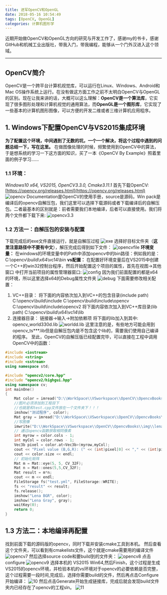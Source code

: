 ```yaml
---
title: 进军OpenCV和OpenGL
date: 2018-05-16 10:54:49
tags: [OpenCV, OpenGL]
categories: 计算机图形学
---
```

近期开始做OpenCV和OpenGL方向的研究与开发工作了，感谢my的书卡，感谢GitHub和机械工业出版社，带我入门，带我编程，能够从一个门外汉进入这个领域。

---
## OpenCV简介
OpenCV是一个跨平台计算机视觉库，可以运行在Linux、Windows、Android和Mac OS操作系统上运行。在没有做这方面工作之前不太明白OpenCV与OpenGL的区别。现在让我来讲的话，大概可以这么理解：**OpenCV是一个算法库**，它实现了很多图形处理和计算机视觉的通用算法，而**OpenGL是一个图形库**，它实现了一些基本的计算机图形图像，可以方便的开发二维或者三维计算机应用程序。
## 1. Windows下配置OpenCV与VS2015集成环境
**为了配置这个环境，中间遇到了无数的坑，一个一个解决，将这个过程中遇到的问题总结一下，写在这里。**
在做图像处理的时候，频繁使用到OpenCV中的算法，于是想系统的学习一下这方面的知识，买了一本《OpenCV By Example》照着里面的例子学习……
### 1.1 **环境：** 
*Windows10 x64, VS2015, OpenCV3.3.0, Cmake3.11.1*
首先下载OpenCV: [https://opencv.org/releases.html](https://opencv.org/releases.html)
![opencv](./opencv0.png)
Documentation是OpenCV的使用手册，source是源码，Win pack是编译后的opencv自解压包，我们这里可以选择下载源码或者下载编译后的自解压包。二者最基本的区别就是：前者需要我们本地编译，后者可以直接使用。我们将两个文件都下载下来:
![opencv3.3](./opencv1.png)
### 1.2 方法一：自解压包的安装与配置
下载完成后的exe文件直接运行，就是自解压过程
![exe](./opencv2.png)
选择好目标文件夹（**这里注意路径中不要有中文**），解压完成后得到如下文件：
![opencvfile](./opencv3.png)
**环境变量：** 在windows的环境变量中的Path中添加opencv中的bin路径：例如我的是：C:\opencv\build\x64\vc14\bin
**vs配置：** 在配置好环境变量后在VS2015中创建一个C++的win32控制台程序，然后开始配置这个项目的属性，首先在视图->其他窗口 中打开当前项目的属性管理器窗口:
![config](./opencv4.png)
因为我们前面配置的都是x64的环境，所以这里选择x64的Debug属性文件夹
![debug](./opencv5.png)
下面需要修改相关配置：
1. VC++目录：
将下面的内容依次加入到VC++的包含目录(include path)
C:\opencv\build\include
C:\opencv\build\include\opencv
C:\opencv\build\include\opencv2
将下面内容依次加入到VC++库目录(lib path)
C:\opencv\build\x64\vc14\lib
2. 连接器目录：
链接器->输入->附加依赖项
将下面的lib加入到其中:
opencv_world330d.lib
![worldd.lib](./opencv6.png)
这里注意的是，有些地方可能会用到opencv_ts***.lib但是自解压包内是不包含这个lib的，需要我们使用自己编译的程序。
至此，OpenCV的自解压版已经配置完毕，可以直接在工程中调用OpenCV中的函数：
```C++
#include <iostream>
#include <string>
#include <sstream>
using namespace std;

#include "opencv2/core.hpp"
#include "opencv2/highgui.hpp"
using namespace cv;
int mainOne()
{
	Mat color = imread("D:\\WorkSpace\\VSworkspace\\OpenCV\\OpencvBooks\\img\\lena.jpg");
	//图片必须添加到工程目下
	//也就是和test.cpp文件放在一个文件夹下！！！
	imshow("测试程序", color);
	Mat gray = imread("D:\\WorkSpace\\VSworkspace\\OpenCV\\OpencvBooks\\img\\lena.jpg",0);
	//写图像
	imwrite("D:\\WorkSpace\\VSworkspace\\OpenCV\\OpencvBooks\\img\\lena.jpg", gray);
	// 通过opencv函数获取相同像素
	int myrow = color.cols - 1;
	int myCol = color.rows - 1;
	Vec3b pixel = color.at<Vec3b>(myrow,myCol);
	cout << "Pixel value (B,G,R): (" << (int)pixel[0] << "," << (int)pixel[1] << "," << (int)pixel[2] << ")" << endl;
	cout << color.size << endl; 
	// 初始化矩阵 
	Mat m = Mat::eye(5, 5, CV_32F);
	Mat n = Mat::ones(5,5,CV_32F);
	Mat result = m*n;
	cout << m << endl;
	FileStorage fs("test.yml", FileStorage::WRITE);
	fs << "result" << result;
	fs.release();
	imshow("Lena BGR", color);
	imshow("Lena Gray", gray);
	waitKey(0);
	return 0;
}
```
## 1.3 方法二：本地编译再配置
找到前面下载的源码版的opencv，同时下载并安装cmake工具到本机。
然后查看这个文件夹，可以看到有cmakelists文件，这个就是cmake需要用的编译文件
![opencv7](./opencv7.png)
然后选择source code和要build到的文件夹：
![opencv8](./opencv8.png)
点击configure
![opencv9](./opencv9.png)
选择本机的 VS2015 Win64,然后Finish，这个过程是生成VS2015的opencv环境，并检验本机的vs环境对于opencv的必要依赖是否完整，这个过程需要一段时间,完成后，选择你需要build的文件，然后再点击Configure开始编译：
![10](./opencv10.png)
然后点击Generate开始生成链接库，完成后就会发现build文件夹内已经存在了opencv的工程sln。
![11](./opencv11.png)

